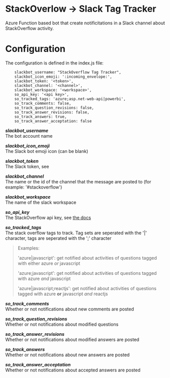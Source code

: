# StackOverlow -> Slack Tag Tracker
Azure Function based bot that create notificitations in a Slack channel about StackOverflow activity.

# Configuration

The configuration is defined in the index.js file:

        slackbot_username: "StackOverflow Tag Tracker",
        slackbot_icon_emoji: ':incoming_envelope:',
        slackbot_token: '<token>',
        slackbot_channel: '<channel>',
        slackbot_workspace: '<workspace>',
        so_api_key: '<api key>',
        so_tracked_tags: 'azure;asp.net-web-api|powerbi',
        so_track_comments: false,
        so_track_question_revisions: false,
        so_track_answer_revisions: false, 
        so_track_answers: true, 
        so_track_answer_acceptation: false
        
***slackbot_username***       
  The bot account name

***slackbot_icon_emoji***       
  The Slack bot emoji icon (can be blank)

***slackbot_token***       
  The Slack token, see 

***slackbot_channel***       
  The name or the id of the channel that the message are posted to (for example: '#stackoverflow')

***slackbot_workspace***       
  The name of the slack workspace

***so_api_key***       
  The StackOverflow api key, see [the docs](https://stackapps.com/apps/oauth/register)

***so_tracked_tags***       
  The stack overflow tags to track. Tag sets are seperated with the '|' character, tags are seperated with the ';' character
  
  > Examples:
  >
  > 'azure|javascript': get notified about activities of questions tagged with either azure *or* javascript
  >
  > 'azure;javascript': get notified about activities of questions tagged with azure *and* javascript
  >
  > 'azure|javascript;reactjs': get notified about activities of questions tagged with azure **or** javascript *and* reactjs
  
***so_track_comments***       
  Whether or not notifications about new comments are posted

***so_track_question_revisions***       
  Whether or not notifications about modified questions

***so_track_answer_revisions***       
  Whether or not notifications about modified answers are posted

***so_track_answers***       
  Whether or not notifications about new answers are posted

***so_track_answer_acceptation***       
  Whether or not notifications about accepted answers are posted

